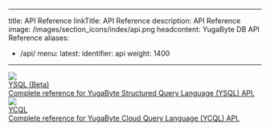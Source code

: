   ---
title: API Reference
linkTitle: API Reference
description: API Reference
image: /images/section_icons/index/api.png
headcontent: YugaByte DB API Reference 
aliases:
  - /api/
menu:
  latest:
    identifier: api
    weight: 1400
---


<div class="row">
 <div class="col-12 col-md-6 col-lg-12 col-xl-6">
    <a class="section-link icon-offset" href="./ysql/">
      <div class="head">
        <img class="icon" src="/images/section_icons/api/ysql.png" aria-hidden="true" />
        <div class="title">YSQL (Beta)</div>
      </div>
      <div class="body">
        Complete reference for YugaByte Structured Query Language (YSQL) API.
      </div>
    </a>
  </div>
  <div class="col-12 col-md-6 col-lg-12 col-xl-6">
    <a class="section-link icon-offset" href="./ycql/">
      <div class="head">
        <img class="icon" src="/images/section_icons/api/ycql.png" aria-hidden="true" />
        <div class="title">YCQL</div>
      </div>
      <div class="body">
        Complete reference for YugaByte Cloud Query Language (YCQL) API.
      </div>
    </a>
  </div> 
</div>

